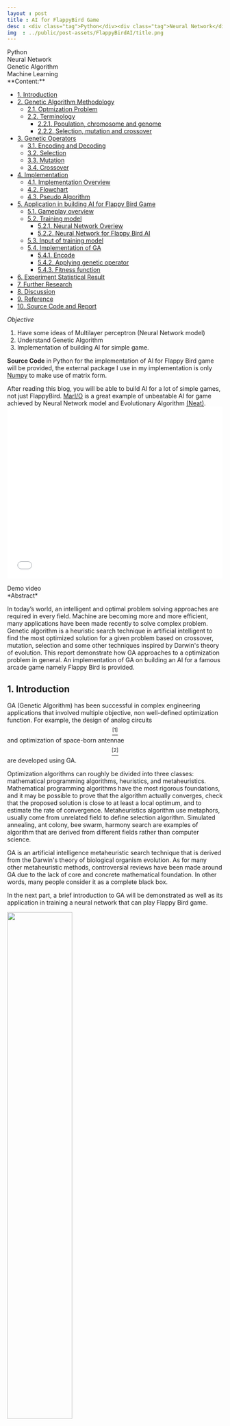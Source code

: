 ```yaml
---
layout : post
title : AI for FlappyBird Game
desc : <div class="tag">Python</div><div class="tag">Neural Network</div><div class="tag">Genetic Algorithm</div><div class="tag">Machine Learning</div></br>Develope a bot which can learn how to play Flappy Bird Game over time using Neural Network model and Genetic algorithm.
img  : ../public/post-assets/FlappyBirdAI/title.png
---
```

<div class="tag">Python</div><div class="tag">Neural Network</div><div class="tag">Genetic Algorithm</div><div class="tag">Machine Learning</div>
**Content:**
<!-- MarkdownTOC depth=4 -->

- [1. Introduction](#1-introduction)
- [2. Genetic Algorithm Methodology](#2-genetic-algorithm-methodology)
	- [2.1. Optmization Problem](#21-optmization-problem)
	- [2.2. Terminology](#22-terminology)
		- [2.2.1. Population, chromosome and genome](#221-population-chromosome-and-genome)
		- [2.2.2. Selection, mutation and crossover](#222-selection-mutation-and-crossover)
- [3. Genetic Operators](#3-genetic-operators)
	- [3.1. Encoding and Decoding](#31-encoding-and-decoding)
	- [3.2. Selection](#32-selection)
	- [3.3. Mutation](#33-mutation)
	- [3.4. Crossover](#34-crossover)
- [4. Implementation](#4-implementation)
	- [4.1. Implementation Overview](#41-implementation-overview)
	- [4.2. Flowchart](#42-flowchart)
	- [4.3. Pseudo Algorithm](#43-pseudo-algorithm)
- [5. Application in building AI for Flappy Bird Game](#5-application-in-building-ai-for-flappy-bird-game)
	- [5.1. Gameplay overview](#51-gameplay-overview)
	- [5.2. Training model](#52-training-model)
		- [5.2.1. Neural Network Overiew](#521-neural-network-overiew)
		- [5.2.2. Neural Network for Flappy Bird AI](#522-neural-network-for-flappy-bird-ai)
	- [5.3. Input of training model](#53-input-of-training-model)
	- [5.4. Implementation of GA](#54-implementation-of-ga)
		- [5.4.1. Encode](#541-encode)
		- [5.4.2. Applying genetic operator](#542-applying-genetic-operator)
		- [5.4.3. Fitness function](#543-fitness-function)
- [6. Experiment Statistical Result](#6-experiment-statistical-result)
- [7. Further Research](#7-further-research)
- [8. Discussion](#8-discussion)
- [9. Reference](#9-reference)
- [10. Source Code and Report](#10-source-code-and-report)

<!-- /MarkdownTOC -->
*Objective*
1. Have some ideas of Multilayer perceptron (Neural Network model)
2. Understand Genetic Algorithm
3. Implementation of building AI for simple game.

**Source Code** in Python for the implementation of AI for Flappy Bird game will be provided, the external package I use in my implementation is only [Numpy](http://www.numpy.org/) to make use of matrix form.

After reading this blog, you will be able to build AI for a lot of simple games, not just FlappyBird. [MarI/O](https://www.youtube.com/watch?v=qv6UVOQ0F44) is a great example of unbeatable AI for game achieved by Neural Network model and Evolutionary Algorithm [(Neat)](http://nn.cs.utexas.edu/downloads/papers/stanley.ec02.pdf). 
<embed class="video" width="1550" height="400" style="width: 100%" src="/public/post-assets/FlappyBirdAI/demo.mp4" scale="aspect" controller="true">
<div class="thecap">Demo video</div>
*Abstract*

In today’s world, an intelligent and optimal problem solving approaches are required in every field. Machine are becoming more and more efficient, many applications have been made recently to solve complex problem. Genetic algorithm is a heuristic search technique in artificial intelligent to find the most optimized solution for a given problem based on crossover, mutation, selection and some other techniques inspired by Darwin's theory of evolution. This report demonstrate how GA approaches to a optimization problem in general. An implementation of GA on building an AI for a famous arcade game namely Flappy Bird is provided.
<a name="1-introduction"></a>
## 1. Introduction
GA (Genetic Algorithm) has been successful in complex engineering applications that involved multiple objective, non well-defined optimization function. For example, the design of analog circuits [$$^[1]$$](#ref1) and optimization of space-born antennae [$$^[2]$$](#ref2) are developed using GA.

Optimization algorithms can roughly be divided into three classes: mathematical programming algorithms, heuristics, and metaheuristics. Mathematical programming algorithms have the most rigorous foundations, and it may be possible to prove that the algorithm actually converges, check that the proposed solution is close to at least a local optimum, and to estimate the rate of convergence. Metaheuristics algorithm use metaphors, usually come from unrelated field to define selection algorithm. Simulated annealing, ant colony, bee swarm, harmony search are examples of algorithm that are derived from different fields rather than computer science.

GA is an artificial intelligence metaheuristic search technique that is derived from the Darwin's theory of biological organism evolution. As for many other metaheuristic methods, controversial reviews have been made around GA due to the lack of core and concrete mathematical foundation. In other words, many people consider it as a complete black box.

In the next part, a brief introduction to GA will be demonstrated as well as its application in training a neural network that can play Flappy Bird game.
<div class="imgcap">
<img style="display: inline-block; width: 55%;" src ="/public/post-assets/FlappyBirdAI/fig1.PNG" width = "500" align = "center">
<div class="thecap">Fig. 1: Experiment result</div>
</div>
<a name="2-genetic-algorithm-methodology"></a>
## 2. Genetic Algorithm Methodology
<a name="21-optmization-problem"></a>
### 2.1. Optmization Problem
Most problem in real life don't have formula and technique to calculate the exact result because of the vast generic complexity. GA works on a population of possible solutions and evolve them using method inspired by Darwin's theory in biology. The rest of the report will discuss the different between GA and other method and also perform some experiment to estimate the effectiveness of GA.

Each problem using GA requires a **fitness function** which measures the quality of the solution toward an optimization problem.
<a name="22-terminology"></a>
### 2.2. Terminology
In GA, a **population** of candidate solutions (also called phenotypes) is evolved toward better solutions of an optimization problem. Each candidate solution is represented by a **chromosome** which is a set of **genes** which can be alter **mutate** and **crossover**. A new set of chromosome, also known as **generation** is formed using **selection**.
<a name="221-population-chromosome-and-genome"></a>
#### 2.2.1. Population, chromosome and genome
**Population**: The number of individuals present with same length of chromosome. In other words, they are a set of possible solution to a optimization problem.

**Genome**: A part of a chromosome. The value of each gene has an effect on the quality of solution.

**Chromosome**: A set of genomes. Chromosome is the solution in form of genes.
<div class="imgcap">
<img style="display: inline-block; width: 55%;" src ="/public/post-assets/FlappyBirdAI/gene_definition.PNG" width = "500" align = "center">
<div class="thecap">Fig. 2: Population, Chromosomes and Genes</div>
</div>
<a name="222-selection-mutation-and-crossover"></a>
#### 2.2.2. Selection, mutation and crossover
**Selection**: Next generation's population will keep some of the best solution in the previous generation so that best traits is retained.

**Mutation**: Alter genome in chromosome.

**Crossover**: Mixing two individual to produce a new pair of offspring that have the trait of both 
<a name="3-genetic-operators"></a>
## 3. Genetic Operators
<a name="31-encoding-and-decoding"></a>
### 3.1. Encoding and Decoding
Encoding technique depends heavily on the problem. Generally, encoding is the order of every genes that have an effects on the solution. Decoding is translate chromosome to solution of optimization problem. Encoding is a method to clean data before putting it in genetic operators.
<div class="imgcap">
<img style="display: inline-block; width: 55%;" src ="/public/post-assets/FlappyBirdAI/def_table.PNG" width = "500" align = "center">
</div>
<a name="32-selection"></a>
### 3.2. Selection
Selection process is mainly responsible for assuring survival of the best-fit
individuals. Best solution will be retained in the next generation.

**Roulette wheel selection method**

Fitness proportionate selection, also known as roulette wheel selection, is a genetic operator used in GA for selecting potentially useful solutions for recombination.

In this method, each gene have a probability of being selected for next generation. This probability is defined by:

\begin{equation} \label{eq:1}
p_i = \frac{f_i}{\sum_{j=1}^{N}f_j}
\end{equation}
$$p_i$$: Probability of individual with index $$i$$ being selected.

$$f$$: Fitness function

$$f_i$$: Fitness value of individual with index $$i$$

**Best fitness selection method**
In this selection method, best individuals with highest fitness is being selected. This method is a trade off between diversity of population and average fitness of population where diversity decreases and average fitness increases in comparison with Roulette wheel selection method.
<a name="33-mutation"></a>
### 3.3. Mutation
Mutation is used to maintain genetic diversity from one generation of a population of
chromosomes to the next. It is analogous to biological mutation. 

The purpose of mutation in GA is preserving and introducing diversity. Mutation should
allow the algorithm to escape local minima by preventing the population of chromosomes
from becoming too similar to each other, thus slowing or even stopping evolution. Mutation can be done with a formula or randomly.
<div class="imgcap">
<img style="display: inline-block; width: 40%;" src ="/public/post-assets/FlappyBirdAI/mutation.PNG" width = "500" align = "center">
<div class="thecap">Example of mutation on binary encoding and value encoding</div>
</div>
<a name="34-crossover"></a>
### 3.4. Crossover
The crossover splits up the parent individuals and recombines them. Crossover point can be chosen randomly to increase diversity of new population.
<div class="imgcap">
<img style="display: inline-block; width: 40%;" src ="/public/post-assets/FlappyBirdAI/mutation.PNG" width = "500" align = "center">
<div class="thecap">Fig. 4: Genetic Code of the parents and offspring before and after the crossover</div>
</div>
Multi-point crossovers are simply crossovers with more than one position where crossover will occur.
<a name="4-implementation"></a>
## 4. Implementation
<a name="implementation-overview"></a>
The algorithm can be done by continuously create new set of possible solution using GA to evolve every generation overtime until an acceptable solution is found.
<a name="41-implementation-overview"></a>
### 4.1. Implementation Overview
<a name="42-flowchart"></a>
### 4.2. Flowchart
<div class="imgcap">
<img style="display: inline-block; width: 55%;" src ="/public/post-assets/FlappyBirdAI/flowchart.PNG" width = "500" align = "center">
<div class="thecap">Fig. 5: GA Flowchart</div>
</div>
<a name="43-pseudo-algorithm"></a>
### 4.3. Pseudo Algorithm
```
START 

Initializing population.
Calculate fitness of each individual. 

DO UNTIL BEST SOLUTION IS FOUND 
	Encoding each individual to produce chromosome
	Perform GA operators on exist population
	Decode new population and kill old population

LOOP 

END 
```
<a name="5-application-in-building-ai-for-flappy-bird-game"></a>
## 5. Application in building AI for Flappy Bird Game
<a name="51-gameplay-overview"></a>
### 5.1. Gameplay overview
Flappy Bird is a mobile game developed by a Vietnamese developer Dong Nguyen. The objective was to direct a flying bird, named "Faby", who moves continuously to the right, between sets of Mario-like pipes. If the player touches the pipes, they lose. Faby briefly flaps upward each time that the player taps the screen; if the screen is not tapped, Faby falls because of gravity; each pair of pipes that he navigates between earns the player a single point.
<a name="52-training-model"></a>
### 5.2. Training model
In this section, multilayer perceptron model will be discussed and an implementation on Flappy Bird game will also be provided.
<a name="521-neural-network-overiew"></a>
#### 5.2.1. Neural Network Overiew
1. **Layer**: They are a set of neuron (a circle that contain a number). Beside input layers and output layers, one Multilayer Perceptron can have one or more hidden layer.
<div class="imgcap">
<img style="display: inline-block; width: 40%;" src ="/public/post-assets/FlappyBirdAI/nnmodel.PNG" width = "500" align = "center">
<div class="thecap">Fig. 6: Example of multilayer perceptron network with 2 hidden layers</div>
</div>
2. **Unit**: One node (the circle in Fig $$6$$) is called one unit. Input of each unit is symbolised as $$z$$ and output of each unit is symbolised as $$a$$ ($$a$$ stands for activation, input unit  in next layer)
3. **Weights** and **Biases**: In fig $$7$$, the number that in the line which connects 2 nodes in 2 layer is called Weights, they determine how much affect a node could have on the next input unit in the next layer, biases is the node $$x_0$$ in fig 7, the value is normally constant at 1. They add the flexibility to the network.
<div class="imgcap">
<img style="display: inline-block; width: 40%;" src ="/public/post-assets/FlappyBirdAI/feedforward.PNG" width = "500" align = "center">
<div class="thecap">Fig. 7: Feed Forward Process with Sigmoid activator</div>
</div>
4. **Activator**, **activation function**: When talking about activator, they mean the function that apply on a nodes to produce the output unit. The purpose of activation function is to squeeze the value after multiplying nodes value and weights to produce a number within a defined range.
<div class="imgcap">
<img style="display: inline-block; width: 30%;" src ="/public/post-assets/FlappyBirdAI/sigmoid.PNG" width = "500" align = "center">
<div class="thecap">Fig. 8: Sigmoid function squeeze number to value of 0 when s goes to -infinity and 1 when x goes to infinity</div>
</div>
<div class="imgcap">
<img style="display: inline-block; width: 30%;" src ="/public/post-assets/FlappyBirdAI/activator.PNG" width = "500" align = "center">
<div class="thecap">Fig. 9: Different activation functions</div>
</div>

<a name="522-neural-network-for-flappy-bird-ai"></a>
#### 5.2.2. Neural Network for Flappy Bird AI
In this experiment, a simple multilayer perceptron model [$$^5$$](#ref5) is chosen. The network includes one hidden layer with 6 nodes, one output layer and one input layer. One bias node is added in input layer and hidden layer. These bias nodes ensure constant variable can have an effect on the solution. Hidden layer and output layer use sigmoid function as activator.

Output of neural network is a number in range 0 and 1. ```Threshold``` is set to $$0.5$$. If $$output>0.5$$ then the bird will flap. 
<div class="imgcap">
<img style="display: inline-block; width: 55%;" src ="/public/post-assets/FlappyBirdAI/neural.PNG" width = "500" align = "center">
<div class="thecap">Fig. 10: Neural Network Architecture</div>
</div>
<a name="53-input-of-training-model"></a>
### 5.3. Input of training model
In neural network, every input should be related to the solution. There are 5 inputs as described in figure 6.
<div class="imgcap">
<img style="display: inline-block; width: 55%;" src ="/public/post-assets/FlappyBirdAI/fig11.PNG" width = "500" align = "center">
<div class="thecap">Fig. 11: Experiment result</div>
</div>
**Input 1**: Horizontal distance between bird and Tube (Horizontal line in figure 7)

**Input 2**: Vertical distance between bird and the middle of two tubes (Vertical line in figure 7)

**Input 3**: Width of bird

**Input 4**: Height of bird

**Input 5**: Width of tube
<a name="54-implementation-of-ga"></a>
### 5.4. Implementation of GA
<a name="541-encode"></a>
#### 5.4.1. Encode
There are 49 weights in neural network in figure 6. All of these weights are added into an float array of size 49. This array will carry all the information of the whole network. As a result, each array is considered as an chromosome with value encoding method as described in previous section on encoding. Each weight is now a gene in a chromosome.
<a name="542-applying-genetic-operator"></a>
#### 5.4.2. Applying genetic operator
Selection, mutation and crossover is used in this experiment.

Selection: Best fitness selection method 

Mutation: Modify a weight by randomly assign a new number to it. 

Crossover: Exchange two weight by a fixed possibility 
<div class="imgcap">
<img style="display: inline-block; width: 40%;" src ="/public/post-assets/FlappyBirdAI/para_table.PNG" width = "500" align = "center">
</div>
<a name="543-fitness-function"></a>
#### 5.4.3. Fitness function
In this experiment, fitness function is simply the survival time of a bird, the unit is the number of frames being refreshed after the bird dies.
<a name="6-experiment-statistical-result"></a>
## 6. Experiment Statistical Result
<div class="imgcap">
<img style="float:left; display: inline-block; width: 50%;" src ="/public/post-assets/FlappyBirdAI/plot.PNG" width = "500" align = "center">
<img id="fig1" style="float:left; display: inline-block; width: 50%;" src ="/public/post-assets/FlappyBirdAI/plot2.PNG" width = "500" align = "center">
<div class="thecap">Fig. 12: Experiment 1 and 2<br></div>
</div>
<div style="clear:left;"></div>
The two above graphs describe the correlation between number of generation and best fitness score to figure out if GA actually helps the population evolve over time or not. In both experiment, an impressive solution is found. However, the first experiment took 230 generations while the second experiment took over 1000 generations in order to find the best solution. A correlation coefficient (Pearson) is performed to test whether there is a correlation between number of generation and best fitness score.
<div class="imgcap">
<img style="display: inline-block; width: 40%;" src ="/public/post-assets/FlappyBirdAI/ex_result.PNG" width = "500" align = "center">
<div class="thecap">Statistical Result</div>
</div>
The code to produce the 2 statistical graphs
```python
import numpy as np
import matplotlib.pyplot as plt
import scipy
from scipy import stats

x = np.asarray(#insert array)

y = np.asarray(#insert array)
# fit with np.polyfit
print(scipy.stats.pearsonr(x, y))
m, b = np.polyfit(x, y, 1)

plt.plot(x, y, '.')
plt.plot(x, m*x + b, '-')
plt.xlabel('Generation')
plt.ylabel('Best Fitness Score')
plt.show()
```
Both experiment share the same result, there is a strong, positive linear relationship between number of generation and best fitness score and Pearson's correlation shows that this relationship is significant, $$r=.5$$, $$p<.001$$.

We can conclude that GA do improve the optimization overtime. However, time complexity cannot be measured exactly due to the high arbitrary aspect.
<a name="7-further-research"></a>
## 7. Further Research
As there are many randomness in GA, the experiment result could be biased. Further research can be done by controlling the arbitrary factors. 
<a name="8-discussion"></a>
## 8. Discussion
It can clearly be seen that there is not much concrete mathematical foundation to GA. The algorithm itself is heavily derived from biology. The performance of GA is also not being calculated or estimated, this is the reason why many people tend to have negative opinions on it. However, I strongly believe that one day, researcher will find a solid foundation and make improvement GA. Neural network is an example, the idea is derived from an unrelated field, namely neuroscience, nodes describe the connection between millions of neurons in the brain of human. Overtime, researchers and developers improve the performance of neural network, some fantastic training technique such as backpropagation are introduced and ensure the convergence of the optimization problem, many variations have been made to neural network too, such as convolutional neural network (CNN), recurrent neural network (RNN) and long short-term memory (LSTM) architecture. Again, I strongly believe that the same boom in research will happen to GA one day.
<a name="9-reference"></a>
## 9. Reference
1. Ali Jafari, Maryam Zekri, Saeed Sadri, Alireza Mallahzade **"Design of Analog Integrated Circuits by Using Genetic Algorithm"**. [Online] Available at:
http://ieeexplore.ieee.org/document/5445763/

2. Haihong Tao, Guisheng Liao, Ling Wang **Space-borne antenna adaptive side-lobe nulling algorithm based on gradient-genetic algorithm.** [Online] Available at: http://ieeexplore.ieee.org/document/1321992/

3. E. Eiben (1994). "Genetic algorithms with multi-parent recombination". PPSN III:
Proceedings of the International Conference on
Evolutionary Computation. The Third
Conference on Parallel Problem Solving from
Nature: 78–87. ISBN 3-540-58484-6

4. E. Schultz, J. Mellander, C. Endorf (2008), "Intrusion Detection and Prevention - A basic genetic algorithm", [image online], http://my.opera.com/blu3c4t/blog/show.dml/2636486. 

5. Andrew, Ng. , 'Machine learning', Standford University Online, lecture notes week 4, [online]: https://www.coursera.org/learn/machine-learning

<a name="10-source-code-and-report"></a>
## 10. Source Code and Report
The way I implement the AI is:

First, build a normal Flappy Bird game, use space to trigeer Flap() method of the bird.

Second, build ANN class and assign it to each bird. The following code is the whole ANN class in my program, you could read it and hopefully you understand the idea.

```python
import numpy as np
import Bird as Bird_Class
from settings import *
import sys
import random

class ANN:
  def __init__(self, genome = None):
    self.fitness = 0
    self.weight1 = np.random.uniform(-1,1,(HIDDEN_LAYER, INPUT_LAYER + 1))#add bias node by adding 1 to input layer
    self.weight2 = np.random.uniform(-1,1,(OUTPUT_LAYER, HIDDEN_LAYER + 1))

    if genome is not None: #if constructor have genome then use that genome for weight
      self.decode(genome)

  def __sigmoid(self,np_array): #private method in ANN class, apply sigmoid function to numpy array
    return 1.0 / (1.0 + np.exp(-1.0 * np_array))

  def __regularize_input(self, list_input): #regularize input, make it between 0 and 1
    if np.shape(list_input) != (INPUT_LAYER,1): #check dimension of input
      sys.exit('INPUT to Neural Nets doesnt match')

    sum = np.sum(abs(list_input))

    for array in list_input:
      if sum == 0:
        array[0] = 0
      else:
        array[0] = array[0]/sum

  #This function return a number x, if x > threshold then bird.flap()
  def feed_forward(self, list_input): #list_input muse be numpy array dim(2,1)
    if np.shape(list_input) != (INPUT_LAYER,1): #check dimension of input
      sys.exit('INPUT to Neural Nets doesnt match')

    self.__regularize_input(list_input)#regularize input, make it between 0 and 1

    nodes_hidden_layer = np.dot(self.weight1, np.concatenate((np.array([[1]]), list_input),axis = 0)) #concatenate vertically, using matrix multiplication on weight and nodes

    activation_hidden_layer = self.__sigmoid(nodes_hidden_layer) #apply sigmoid activation on hidden layer

    node_output_layer = np.dot(self.weight2, np.concatenate((np.array([[1]]), activation_hidden_layer),axis = 0)) #matrix multiplication of weight and activation to create final output

    return self.__sigmoid(node_output_layer) #apply sigmoid function on final output

  def encode(self): #put all weight into a list double

    genome = [] #write each row from left to right

    for row in range(self.weight1.shape[0]): #read each row first
      for row_element in range(self.weight1.shape[1]): #read element of row from left to right
        genome.append(self.weight1[row][row_element])

    for row in range(self.weight2.shape[0]):
      for row_element in range(self.weight2.shape[1]):
        genome.append(self.weight2[row][row_element])

    return genome

  def decode(self, genome): #read weight from genome
    for i in range(HIDDEN_LAYER): #read genome from left to right
      for j in range(INPUT_LAYER+1):
        self.weight1[i][j] = genome[i*(INPUT_LAYER+1)+j]

    for i in range(OUTPUT_LAYER):
      for j in range(HIDDEN_LAYER+1):
        self.weight2[i][j] = genome[(i*(OUTPUT_LAYER)) + j + HIDDEN_LAYER*(INPUT_LAYER+1)]

  @classmethod #class method is some method that must be call with class, like ANN.selection but the only thing they care about is the parameter
  def selection(cls, bird_list):
    elite_birds_copy = [] #create a copy of list to put all elite bird in to avoid inconsistency problem
    elite_birds =  bird_list[0:round(SELECTION_PERCENTAGE*POPULATION)]

    for bird in elite_birds:
      gen = bird.ANN.encode() #encode to gen
      elite_birds_copy.append(Bird_Class.Bird(gen)) #decode gen to read weight

    return elite_birds_copy

  @classmethod
  def mutation(cls, bird): #change some weights randomly
    gen = bird.ANN.encode()

    for i in range(TOTAL_WEIGHT):
      if (np.random.rand(0,100) < MUTATION_RATE*100):
        gen[i] = np.random.uniform(-1,1) #random float from -1 to 1

    new_bird = Bird_Class.Bird(gen)

    return new_bird

  @classmethod #swap weight with certain chance (MUTATION RATE)
  def crossover(cls, bird1, bird2): #swap weight
    gen_bird1 = bird1.ANN.encode() #mutation on a gene so that the actual bird.ANN will not be change
    gen_bird2 = bird2.ANN.encode()

    for i in gen_bird1:
      if (np.random.rand(0,100) < CROSSOVER_RATE*100): #Create a random number from 0 and 100 and check with possibility of CROSSOVER_RATE
        gen_bird1[i], gen_bird2[i] = gen_bird2[i], gen_bird1[1]

    return [Bird_Class.Bird(gen_bird1), Bird_Class.Bird(gen_bird2)]

  @classmethod
  def save_weight(cls):
    pass

  @classmethod
  def create_new_generation(cls, bird_list):
    new_generation = []

    #selection
    elite_birds = ANN.selection(bird_list)
    new_generation.extend(elite_birds)

    #mutation
    for i in range(0, round(MUTATION_PERCENTAGE*100/POPULATION)):
       new_generation.append(ANN.mutation(bird_list[i]))

    # crossover with the elite birds
    for i in range(round((MUTATION_PERCENTAGE*100/POPULATION)), round(((MUTATION_PERCENTAGE*100/POPULATION) + (CROSSOVER_PERCENTAGE*100/POPULATION)))):
      new_generation.append(ANN.crossover(bird_list[i], elite_birds[random.randint(0,len(elite_birds)-1)])[0])

    #random bird to increase diversity
    for i in range(POPULATION-len(new_generation)):
      new_generation.append(Bird_Class.Bird())

    return new_generation

```
Continue Reading... Please download source code!

[Download PDF Report](/public/post-assets/FlappyBirdAI/report.pdf)

Full source code: https://github.com/DungLai/AI-FlappyBird